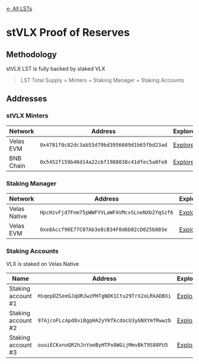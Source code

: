 [← All LSTs](../README.md)
# stVLX Proof of Reserves

## Methodology
stVLX LST is fully backed by staked VLX
> LST Total Supply = Minters + Staking Manager + Staking Accounts

## Addresses

### stVLX Minters
| Network | Address | Explorer |
| -- | -- | -- |
| Velas EVM | `0x4781f0c82dc3ab55d79bd3956689d1b65fbd23ad` | [Explorer](https://evmexplorer.velas.com/address/0x4781f0c82Dc3Ab55D79Bd3956689D1B65FBD23aD) |
| BNB Chain | `0x5452f159b48d14a22cbf1988038c41dfec5a0fe8` | [Explorer](https://bscscan.com/address/0x5452f159b48d14a22cbf1988038c41dfec5a0fe8) |

### Staking Manager
| Network | Address | Explorer |
| -- | -- | -- |
| Velas Native | `HpcHzvFjd7Fnm75pWWFYVLaWFAVMcvSLneNXb2YqSzf6` | [Explorer](https://native.velas.com/address/HpcHzvFjd7Fnm75pWWFYVLaWFAVMcvSLneNXb2YqSzf6) |
| Velas EVM | `0xe8Accf90E77C07Ab3e8cB34F0d6b02cD025b803e` | [Explorer](https://evmexplorer.velas.com/address/0xe8Accf90E77C07Ab3e8cB34F0d6b02cD025b803e) |

### Staking Accounts
VLX is staked on Velas Native

| Name | Address | Explorer |
| -- | -- | -- |
| Staking account #1 | `HsqepDZSeeGJqURJwzPHTgNDK1Ctu29TrX2oLRkADBXi` | [Explorer](https://native.velas.com/address/HsqepDZSeeGJqURJwzPHTgNDK1Ctu29TrX2oLRkADBXi) |
| Staking account #2 | `97AjcoFLcApd8viBgpHA2yYKfkcdocU3yGNXYmfRwwzb` | [Explorer](https://native.velas.com/address/97AjcoFLcApd8viBgpHA2yYKfkcdocU3yGNXYmfRwwzb) |
| Staking account #3 | `ouuiECKxnoQR2hJnYoeByHTPx8WGijMmvBkT9S88FU5` | [Explorer](https://native.velas.com/address/ouuiECKxnoQR2hJnYoeByHTPx8WGijMmvBkT9S88FU5) |